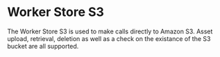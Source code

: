 # Worker Store S3

The Worker Store S3 is used to make calls directly to Amazon S3. Asset upload, retrieval, deletion as well as a check on the existance of the S3 bucket are all supported.
